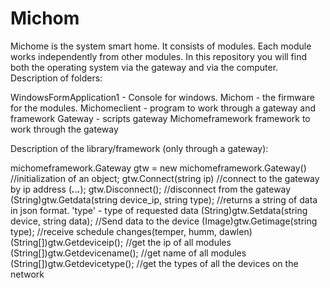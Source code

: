 # Michom
Michome is the system smart home. It consists of modules. Each module works independently from other modules. In this repository you will find both the operating system via the gateway and via the computer. Description of folders: 

WindowsFormApplication1 - Console for windows. 
Michom - the firmware for the modules. 
Michomeclient - program to work through a gateway and framework 
Gateway - scripts gateway 
Michomeframework framework to work through the gateway 

Description of the library/framework (only through a gateway): 

michomeframework.Gateway gtw = new michomeframework.Gateway() //initialization of an object; 
gtw.Connect(string ip) //connect to the gateway by ip address (***.***.***.***); 
gtw.Disconnect(); //disconnect from the gateway 
(String)gtw.Getdata(string device_ip, string type); //returns a string of data in json format. 'type' - type of requested data (String)gtw.Setdata(string device, string data); //Send data to the device 
(Image)gtw.Getimage(string type); //receive schedule changes(temper, humm, dawlen) 
(String[])gtw.Getdeviceip(); //get the ip of all modules 
(String[])gtw.Getdevicename(); //get name of all modules 
(String[])gtw.Getdevicetype(); //get the types of all the devices on the network

